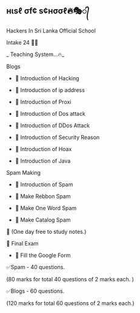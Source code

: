 ## нιѕℓ σf¢ ѕ¢нσσℓ🔥🎭᭄

Hackers In Sri Lanka Official School

Intake 24 🤝🙂


_ Teaching System...🔥_

Blogs

- 🔕 Introduction of Hacking

- 🔕 Introduction of ip address

- 🔕 Introduction of Proxi

- 🔕 Introduction of Dos attack

- 🔕 Introduction of DDos Attack

- 🔕 Introduction of Security Reason

- 🔕 Introduction of Hoax

- 🔕 Introduction of Java

Spam Making

- 🔕 Introduction of Spam

- 🔕 Make Rebbon Spam

- 🔕 Make One Word Spam

- 🔕 Make Catalog Spam

📌 (One day free to study notes.)

📌 Final Exam 

- 🔕 Fill the Google Form

✅Spam - 40 questions.

(80 marks for total 40 questions of 2 marks each. )

✅Blogs - 60 questions.
 
(120 marks for total 60 questions of 2 marks each.)
